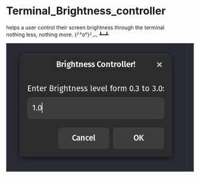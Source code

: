 # Terminal_Brightness_controller
 helps a user control  their screen brightness through the terminal <br />
 nothing less, nothing more. (╯°o°)╯︵ ┻━┻

 ![image of the app](appImg.png "GUI image")
